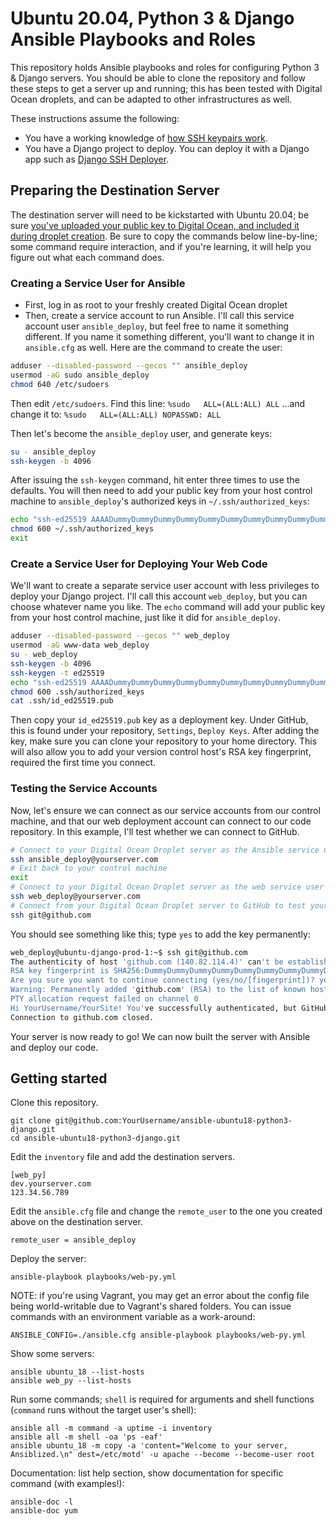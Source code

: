 # Ubuntu 20.04, Python 3 & Django Ansible Playbooks and Roles

This repository holds Ansible playbooks and roles for configuring Python 3 & Django servers. You should be able to clone the repository and follow these steps to get a server up and running; this has been tested with Digital Ocean droplets, and can be adapted to other infrastructures as well.

These instructions assume the following:

* You have a working knowledge of [how SSH keypairs work](https://www.digitalocean.com/community/tutorials/ssh-essentials-working-with-ssh-servers-clients-and-keys).
* You have a Django project to deploy. You can deploy it with a Django app such as [Django SSH Deployer](https://github.com/FlipperPA/django-ssh-deployer).

## Preparing the Destination Server

The destination server will need to be kickstarted with Ubuntu 20.04; be sure [you've uploaded your public key to Digital Ocean, and included it during droplet creation](https://www.digitalocean.com/docs/droplets/how-to/add-ssh-keys/). Be sure to copy the commands below line-by-line; some command require interaction, and if you're learning, it will help you figure out what each command does.

### Creating a Service User for Ansible

* First, log in as root to your freshly created Digital Ocean droplet
* Then, create a service account to run Ansible. I'll call this service account user `ansible_deploy`, but feel free to name it something different. If you name it something different, you'll want to change it in `ansible.cfg` as well. Here are the command to create the user:

```bash
adduser --disabled-password --gecos "" ansible_deploy
usermod -aG sudo ansible_deploy
chmod 640 /etc/sudoers
```

Then edit `/etc/sudoers`. Find this line:
`%sudo   ALL=(ALL:ALL) ALL`
...and change it to:
`%sudo   ALL=(ALL:ALL) NOPASSWD: ALL`

Then let's become the `ansible_deploy` user, and generate keys:

```bash
su - ansible_deploy
ssh-keygen -b 4096
```

After issuing the `ssh-keygen` command, hit enter three times to use the defaults. You will then need to add your public key from your host control machine to `ansible_deploy`'s authorized keys in `~/.ssh/authorized_keys`:

```bash
echo "ssh-ed25519 AAAADummyDummyDummyDummyDummyDummyDummyDummyDummyDummyDummyDummyDu you@yourdomain.com" >> ~/.ssh/authorized_keys
chmod 600 ~/.ssh/authorized_keys
exit
```

### Create a Service User for Deploying Your Web Code

We'll want to create a separate service user account with less privileges to deploy your Django project. I'll call this account `web_deploy`, but you can choose whatever name you like. The `echo` command will add your public key from your host control machine, just like it did for `ansible_deploy`.

```bash
adduser --disabled-password --gecos "" web_deploy
usermod -aG www-data web_deploy
su - web_deploy
ssh-keygen -b 4096
ssh-keygen -t ed25519
echo "ssh-ed25519 AAAADummyDummyDummyDummyDummyDummyDummyDummyDummyDummyDummyDummyDu you@yourdomain.com" >> .ssh/authorized_keys
chmod 600 .ssh/authorized_keys
cat .ssh/id_ed25519.pub
```

Then copy your `id_ed25519.pub` key as a deployment key. Under GitHub, this is found under your repository, `Settings`, `Deploy Keys`. After adding the key, make sure you can clone your repository to your home directory. This will also allow you to add your version control host's RSA key fingerprint, required the first time you connect.

### Testing the Service Accounts

Now, let's ensure we can connect as our service accounts from our control machine, and that our web deployment account can connect to our code repository. In this example, I'll test whether we can connect to GitHub.

```bash
# Connect to your Digital Ocean Droplet server as the Ansible service user
ssh ansible_deploy@yourserver.com
# Exit back to your control machine
exit
# Connect to your Digital Ocean Droplet server as the web service user
ssh web_deploy@yourserver.com
# Connect from your Digital Ocean Droplet server to GitHub to test your deployment key
ssh git@github.com
```

You should see something like this; type `yes` to add the key permanently:

```bash
web_deploy@ubuntu-django-prod-1:~$ ssh git@github.com
The authenticity of host 'github.com (140.82.114.4)' can't be established.
RSA key fingerprint is SHA256:DummyDummyDummyDummyDummyDummyDummyDummyDum.
Are you sure you want to continue connecting (yes/no/[fingerprint])? yes
Warning: Permanently added 'github.com' (RSA) to the list of known hosts.
PTY allocation request failed on channel 0
Hi YourUsername/YourSite! You've successfully authenticated, but GitHub does not provide shell access.
Connection to github.com closed.
```

Your server is now ready to go! We can now built the server with Ansible and deploy our code.

## Getting started

Clone this repository.

    git clone git@github.com:YourUsername/ansible-ubuntu18-python3-django.git
    cd ansible-ubuntu18-python3-django.git

Edit the `inventory` file and add the destination servers.

    [web_py]
    dev.yourserver.com
    123.34.56.789

Edit the `ansible.cfg` file and change the `remote_user` to the one you created above on the destination server.

    remote_user = ansible_deploy

Deploy the server:

    ansible-playbook playbooks/web-py.yml

NOTE: if you're using Vagrant, you may get an error about the config file being world-writable due to Vagrant's shared folders. You can issue commands with an environment variable as a work-around:

    ANSIBLE_CONFIG=./ansible.cfg ansible-playbook playbooks/web-py.yml

Show some servers:

    ansible ubuntu_18 --list-hosts
    ansible web_py --list-hosts

Run some commands; `shell` is required for arguments and shell functions (`command` runs without the target user's shell):

    ansible all -m command -a uptime -i inventory
    ansible all -m shell -oa 'ps -eaf'
    ansible ubuntu_18 -m copy -a 'content="Welcome to your server, Ansiblized.\n" dest=/etc/motd' -u apache --become --become-user root

Documentation: list help section, show documentation for specific command (with examples!):

    ansible-doc -l
    ansible-doc yum
